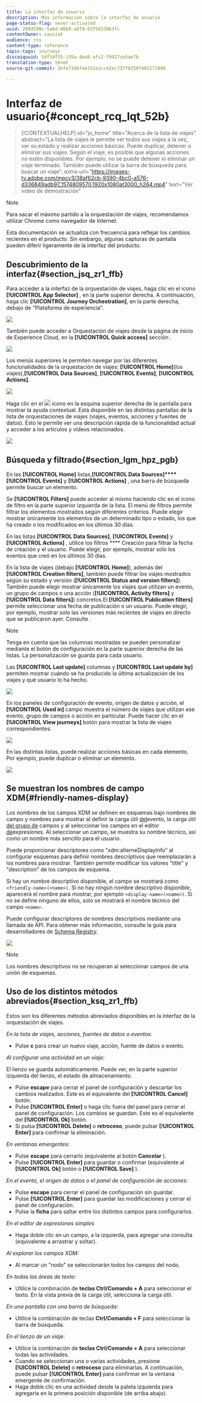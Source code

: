 ```yaml
---
title: La interfaz de usuario
description: Más información sobre la interfaz de usuario
page-status-flag: never-activated
uuid: 269d590c-5a6d-40b9-a879-02f5033863fc
contentOwner: sauviat
audience: rns
content-type: reference
topic-tags: journeys
discoiquuid: 5df34f55-135a-4ea8-afc2-f9427ce5ae7b
translation-type: tm+mt
source-git-commit: 3efe73dbfee331e2cc42ec737f0258f482171998

---
```



# Interfaz de usuario{#concept_rcq_lqt_52b}


>[!CONTEXTUALHELP]
>id=&quot;jo_home&quot;
>title=&quot;Acerca de la lista de viajes&quot;
>abstract=&quot;La lista de viajes le permite ver todos sus viajes a la vez, ver su estado y realizar acciones básicas. Puede duplicar, detener o eliminar sus viajes. Según el viaje, es posible que algunas acciones no estén disponibles. Por ejemplo, no se puede detener ni eliminar un viaje terminado. También puede utilizar la barra de búsqueda para buscar un viaje&quot;.
>extra-url=&quot;https://images-tv.adobe.com/mpcv3/38af62cb-9390-4bc0-a576-d336849adb97_1574809570.1920x1080at3000_h264.mp4&quot; text=&quot;Ver vídeo de demostración&quot;

>[!NOTE]
>
>Para sacar el máximo partido a la orquestación de viajes, recomendamos utilizar Chrome como navegador de Internet.
>
>Esta documentación se actualiza con frecuencia para reflejar los cambios recientes en el producto. Sin embargo, algunas capturas de pantalla pueden diferir ligeramente de la interfaz del producto.

## Descubrimiento de la interfaz{#section_jsq_zr1_ffb}

Para acceder a la interfaz de la orquestación de viajes, haga clic en el icono **[!UICONTROL App Selector]** , en la parte superior derecha. A continuación, haga clic **[!UICONTROL Journey Orchestration]**, en la parte derecha, debajo de &quot;Plataforma de experiencia&quot;.

![](../assets/journey1.png)

También puede acceder a Orquestación de viajes desde la página de inicio de Experience Cloud, en la **[!UICONTROL Quick access]** sección .

![](../assets/journey1bis.png)

Los menús superiores le permiten navegar por las diferentes funcionalidades de la orquestación de viajes: **[!UICONTROL Home]**(los viajes),**[!UICONTROL Data Sources]**, **[!UICONTROL Events]**, **[!UICONTROL Actions]**.

![](../assets/journey2.png)

Haga clic en el ![](../assets/icon-context.png) icono en la esquina superior derecha de la pantalla para mostrar la ayuda contextual. Está disponible en las distintas pantallas de la lista de orquestaciones de viajes (viajes, eventos, acciones y fuentes de datos). Esto le permite ver una descripción rápida de la funcionalidad actual y acceder a los artículos y vídeos relacionados.

![](../assets/journey2bis.png)

## Búsqueda y filtrado{#section_lgm_hpz_pgb}

En las **[!UICONTROL Home]** listas,**[!UICONTROL Data Sources]****[!UICONTROL Events]** y **[!UICONTROL Actions]** , una barra de búsqueda permite buscar un elemento.

Se **[!UICONTROL Filters]** puede acceder al mismo haciendo clic en el icono de filtro en la parte superior izquierda de la lista. El menú de filtros permite filtrar los elementos mostrados según diferentes criterios. Puede elegir mostrar únicamente los elementos de un determinado tipo o estado, los que ha creado o los modificados en los últimos 30 días.

En las listas **[!UICONTROL Data Sources]**, **[!UICONTROL Events]** y **[!UICONTROL Actions]** , utilice los filtros **** Creación para filtrar la fecha de creación y el usuario. Puede elegir, por ejemplo, mostrar solo los eventos que creó en los últimos 30 días.

En la lista de viajes (debajo **[!UICONTROL Home]**), además del **[!UICONTROL Creation filters]**, también puede filtrar los viajes mostrados según su estado y versión (**[!UICONTROL Status and version filters]**). También puede elegir mostrar únicamente los viajes que utilizan un evento, un grupo de campos o una acción (**[!UICONTROL Activity filters]** y **[!UICONTROL Data filters]**) concretos.El **[!UICONTROL Publication filters]** permite seleccionar una fecha de publicación o un usuario. Puede elegir, por ejemplo, mostrar solo las versiones más recientes de viajes en directo que se publicaron ayer. Consulte [](../building-journeys/using-the-journey-designer.md).

>[!NOTE]
>
>Tenga en cuenta que las columnas mostradas se pueden personalizar mediante el botón de configuración en la parte superior derecha de las listas. La personalización se guarda para cada usuario.

Las **[!UICONTROL Last update]** columnas y **[!UICONTROL Last update by]** permiten mostrar cuándo se ha producido la última actualización de los viajes y qué usuario lo ha hecho.

![](../assets/journey74.png)

En los paneles de configuración de evento, origen de datos y acción, el **[!UICONTROL Used in]** campo muestra el número de viajes que utilizan ese evento, grupo de campos o acción en particular. Puede hacer clic en el **[!UICONTROL View journeys]** botón para mostrar la lista de viajes correspondientes.

![](../assets/journey3bis.png)

En las distintas listas, puede realizar acciones básicas en cada elemento. Por ejemplo, puede duplicar o eliminar un elemento.

![](../assets/journey4.png)

## Se muestran los nombres de campo XDM{#friendly-names-display}

Los nombres de los campos XDM se definen en esquemas bajo nombres de campo y nombres para mostrar al definir la carga útil [del](../event/defining-the-payload-fields.md)evento, la carga útil [del grupo de](../datasource/field-groups.md) campos y al seleccionar los campos en el editor [de](../expression/expressionadvanced.md)expresiones.
Al seleccionar un campo, se muestra su nombre técnico, así como un nombre más sencillo para el usuario.

Puede proporcionar descriptores como &quot;xdm:alterneDisplayInfo&quot; al configurar esquemas para definir nombres descriptivos que reemplazarán a los nombres para mostrar. También permite modificar los valores &quot;title&quot; y &quot;description&quot; de los campos de esquema.

Si hay un nombre descriptivo disponible, el campo se mostrará como `<friendly-name>(<name>)`. Si no hay ningún nombre descriptivo disponible, aparecerá el nombre para mostrar, por ejemplo `<display-name>(<name>)`. Si no se define ninguno de ellos, solo se mostrará el nombre técnico del campo `<name>`.

Puede configurar descriptores de nombres descriptivos mediante una llamada de API. Para obtener más información, consulte la guía para desarrolladores de [Schema Registry](https://www.adobe.io/apis/experienceplatform/home/xdm/xdmservices.html#!api-specification/markdown/narrative/technical_overview/schema_registry/schema_registry_developer_guide.md).

![](../assets/xdm-from-descriptors.png)

>[!NOTE]
>
>Los nombres descriptivos no se recuperan al seleccionar campos de una unión de esquemas.

## Uso de los distintos métodos abreviados{#section_ksq_zr1_ffb}

Estos son los diferentes métodos abreviados disponibles en la interfaz de la orquestación de viajes.

_En la lista de viajes, acciones, fuentes de datos o eventos:_

* Pulse **c** para crear un nuevo viaje, acción, fuente de datos o evento.

_Al configurar una actividad en un viaje:_

El lienzo se guarda automáticamente. Puede ver, en la parte superior izquierda del lienzo, el estado de almacenamiento.

* Pulse **escape** para cerrar el panel de configuración y descartar los cambios realizados. Este es el equivalente del **[!UICONTROL Cancel]** botón.
* Pulse **[!UICONTROL Enter]** o haga clic fuera del panel para cerrar el panel de configuración. Los cambios se guardan. Este es el equivalente del **[!UICONTROL Ok]** botón.
* Si pulsa **[!UICONTROL Delete]** o **retroceso**, puede pulsar **[!UICONTROL Enter]** para confirmar la eliminación.

_En ventanas emergentes:_

* Pulse **escape** para cerrarlo (equivalente al botón **Cancelar** ).
* Pulse **[!UICONTROL Enter]** para guardar o confirmar (equivalente al **[!UICONTROL Ok]** botón o **[!UICONTROL Save]** ).

_En el evento, el origen de datos o el panel de configuración de acciones:_

* Pulse **escape** para cerrar el panel de configuración sin guardar.
* Pulse **[!UICONTROL Enter]** para guardar las modificaciones y cerrar el panel de configuración.
* Pulse la **ficha** para saltar entre los distintos campos para configurarlos.

_En el editor de expresiones simples_

* Haga doble clic en un campo, a la izquierda, para agregar una consulta (equivalente a arrastrar y soltar).

_Al explorar los campos XDM:_

* Al marcar un &quot;nodo&quot; se seleccionarán todos los campos del nodo.

_En todas las áreas de texto:_

* Utilice la combinación de **teclas Ctrl/Comando + A** para seleccionar el texto. En la vista previa de la carga útil, selecciona la carga útil.

_En una pantalla con una barra de búsqueda:_

* Utilice la combinación de teclas **Ctrl/Comando + F** para seleccionar la barra de búsqueda.

_En el lienzo de un viaje:_

* Utilice la combinación de **teclas Ctrl/Comando + A** para seleccionar todas las actividades.
* Cuando se seleccionan una o varias actividades, presione **[!UICONTROL Delete]** o **retroceso** para eliminarlas. A continuación, puede pulsar **[!UICONTROL Enter]** para confirmar en la ventana emergente de confirmación.
* Haga doble clic en una actividad desde la paleta izquierda para agregarla en la primera posición disponible (de arriba abajo).
